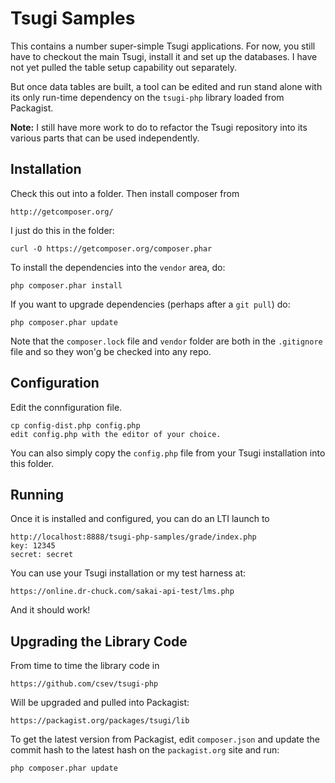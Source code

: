 
Tsugi Samples
=============

This contains a number super-simple Tsugi applications.  For now, 
you still have to checkout the main Tsugi, install it and set up the
databases.  I have not yet pulled the table setup capability out separately.

But once data tables are built, a tool can be edited and run 
stand alone with its only run-time dependency on the `tsugi-php` library
loaded from Packagist.

**Note:** I still have more work to do to refactor the Tsugi repository into its various parts
that can be used independently.

Installation
------------

Check this out into a folder.  Then install composer from

    http://getcomposer.org/

I just do this in the folder:

    curl -O https://getcomposer.org/composer.phar

To install the dependencies into the `vendor` area, do:

    php composer.phar install

If you want to upgrade dependencies (perhaps after a `git pull`) do:

    php composer.phar update

Note that the `composer.lock` file and `vendor` folder are 
both in the `.gitignore` file and so they won'g be checked into
any repo.

Configuration
-------------

Edit the connfiguration file.

    cp config-dist.php config.php
    edit config.php with the editor of your choice.

You can also simply copy the `config.php` file from your
Tsugi installation into this folder.

Running
-------

Once it is installed and configured, you can do an LTI launch to

    http://localhost:8888/tsugi-php-samples/grade/index.php
    key: 12345
    secret: secret

You can use your Tsugi installation or my test harness at:

    https://online.dr-chuck.com/sakai-api-test/lms.php

And it should work!

Upgrading the Library Code
--------------------------

From time to time the library code in

    https://github.com/csev/tsugi-php

Will be upgraded and pulled into Packagist:

    https://packagist.org/packages/tsugi/lib

To get the latest version from Packagist, edit `composer.json` and
update the commit hash to the latest hash on the `packagist.org` site
and run:

    php composer.phar update




